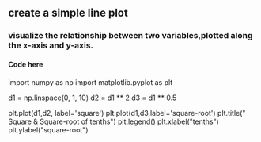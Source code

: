 ## create a simple line plot
### visualize the relationship between two variables,plotted along the x-axis and y-axis.


#### Code here

import numpy as np
import matplotlib.pyplot as plt

d1 = np.linspace(0, 1, 10)
d2 = d1 ** 2
d3 = d1 ** 0.5

plt.plot(d1,d2, label='square')
plt.plot(d1,d3,label='square-root')
plt.title(" Square & Square-root of tenths")
plt.legend()
plt.xlabel("tenths")
plt.ylabel("square-root")

